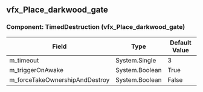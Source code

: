 ## vfx_Place_darkwood_gate

### Component: TimedDestruction (vfx_Place_darkwood_gate)

|Field|Type|Default Value|
|-----|----|-------------|
|m_timeout|System.Single|3|
|m_triggerOnAwake|System.Boolean|True|
|m_forceTakeOwnershipAndDestroy|System.Boolean|False|

